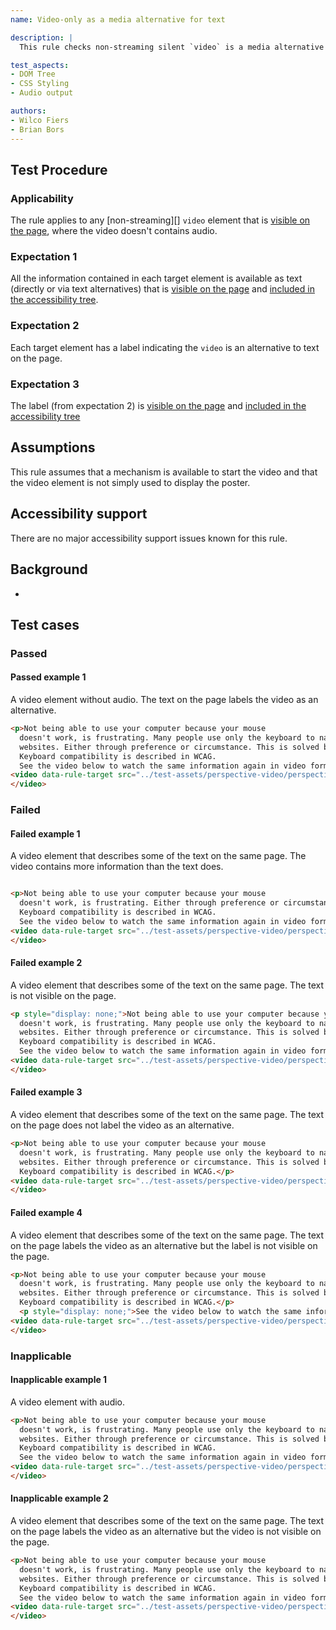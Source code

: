 ```yaml
---
name: Video-only as a media alternative for text

description: |
  This rule checks non-streaming silent `video` is a media alternative for text on the page.

test_aspects:
- DOM Tree
- CSS Styling
- Audio output

authors:
- Wilco Fiers
- Brian Bors
---
```


## Test Procedure

### Applicability

The rule applies to any [non-streaming][] `video` element that is [visible on the page](#visible-on-the-page), where the video doesn't contains audio.

### Expectation 1

All the information contained in each target element is available as text (directly or via text alternatives) that is [visible on the page](#visible-on-the-page) and [included in the accessibility tree](#included-in-the-accessibility-tree).

### Expectation 2

Each target element has a label indicating the `video` is an alternative to text on the page.

### Expectation 3

The label (from expectation 2) is [visible on the page](#visible-on-the-page) and [included in the accessibility tree](#included-in-the-accessibility-tree)

## Assumptions

This rule assumes that a mechanism is available to start the video and that the video element is not simply used to display the poster.

## Accessibility support

There are no major accessibility support issues known for this rule.

## Background

- 

## Test cases

### Passed

#### Passed example 1

A video element without audio. The text on the page labels the video as an alternative.

```html
<p>Not being able to use your computer because your mouse 
  doesn't work, is frustrating. Many people use only the keyboard to navigate 
  websites. Either through preference or circumstance. This is solved by keyboard compatibility. 
  Keyboard compatibility is described in WCAG.
  See the video below to watch the same information again in video form.</p>
<video data-rule-target src="../test-assets/perspective-video/perspective-video-with-captions-silent.mp4" controls>
</video>
```

### Failed

#### Failed example 1

A video element that describes some of the text on the same page. The video contains more information than the text does.

```html

<p>Not being able to use your computer because your mouse 
  doesn't work, is frustrating. Either through preference or circumstance. This is solved by keyboard compatibility. 
  Keyboard compatibility is described in WCAG.
  See the video below to watch the same information again in video form.</p>
<video data-rule-target src="../test-assets/perspective-video/perspective-video-with-captions-silent.mp4" controls>
</video>
```

#### Failed example 2

A video element that describes some of the text on the same page. The text is not visible on the page.

```html
<p style="display: none;">Not being able to use your computer because your mouse 
  doesn't work, is frustrating. Many people use only the keyboard to navigate 
  websites. Either through preference or circumstance. This is solved by keyboard compatibility. 
  Keyboard compatibility is described in WCAG.
  See the video below to watch the same information again in video form.</p>
<video data-rule-target src="../test-assets/perspective-video/perspective-video-with-captions-silent.mp4" controls>
</video>
```

#### Failed example 3

A video element that describes some of the text on the same page. The text on the page does not label the video as an alternative.

```html
<p>Not being able to use your computer because your mouse 
  doesn't work, is frustrating. Many people use only the keyboard to navigate 
  websites. Either through preference or circumstance. This is solved by keyboard compatibility. 
  Keyboard compatibility is described in WCAG.</p>
<video data-rule-target src="../test-assets/perspective-video/perspective-video-with-captions-silent.mp4" controls>
</video>
```

#### Failed example 4

A video element that describes some of the text on the same page. The text on the page labels the video as an alternative but the label is not visible on the page.

```html
<p>Not being able to use your computer because your mouse 
  doesn't work, is frustrating. Many people use only the keyboard to navigate 
  websites. Either through preference or circumstance. This is solved by keyboard compatibility. 
  Keyboard compatibility is described in WCAG.</p>
  <p style="display: none;">See the video below to watch the same information again in video form.</p>
<video data-rule-target src="../test-assets/perspective-video/perspective-video-with-captions-silent.mp4" controls>
</video>
```

### Inapplicable

#### Inapplicable example 1

A video element with audio.

```html
<p>Not being able to use your computer because your mouse 
  doesn't work, is frustrating. Many people use only the keyboard to navigate 
  websites. Either through preference or circumstance. This is solved by keyboard compatibility. 
  Keyboard compatibility is described in WCAG.
  See the video below to watch the same information again in video form.</p>
<video data-rule-target src="../test-assets/perspective-video/perspective-keyboard-compatibility-video.mp4" controls>
</video>
```

#### Inapplicable example 2

A video element that describes some of the text on the same page. The text on the page labels the video as an alternative but the video is not visible on the page.

```html
<p>Not being able to use your computer because your mouse 
  doesn't work, is frustrating. Many people use only the keyboard to navigate 
  websites. Either through preference or circumstance. This is solved by keyboard compatibility. 
  Keyboard compatibility is described in WCAG.
  See the video below to watch the same information again in video form.</p>
<video data-rule-target src="../test-assets/perspective-video/perspective-video-with-captions-silent.mp4" controls style="display: none;">
</video>
```
